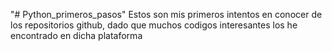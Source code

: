 "# Python_primeros_pasos" 
Estos son mis primeros intentos en conocer de los repositorios github, dado que muchos codigos interesantes los he encontrado en dicha plataforma
